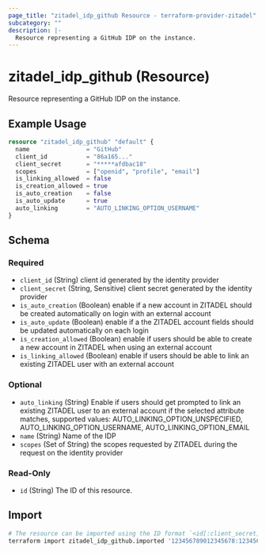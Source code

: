 ```yaml
---
page_title: "zitadel_idp_github Resource - terraform-provider-zitadel"
subcategory: ""
description: |-
  Resource representing a GitHub IDP on the instance.
---
```


# zitadel_idp_github (Resource)

Resource representing a GitHub IDP on the instance.

## Example Usage

```terraform
resource "zitadel_idp_github" "default" {
  name                = "GitHub"
  client_id           = "86a165..."
  client_secret       = "*****afdbac18"
  scopes              = ["openid", "profile", "email"]
  is_linking_allowed  = false
  is_creation_allowed = true
  is_auto_creation    = false
  is_auto_update      = true
  auto_linking        = "AUTO_LINKING_OPTION_USERNAME"
}
```

<!-- schema generated by tfplugindocs -->
## Schema

### Required

- `client_id` (String) client id generated by the identity provider
- `client_secret` (String, Sensitive) client secret generated by the identity provider
- `is_auto_creation` (Boolean) enable if a new account in ZITADEL should be created automatically on login with an external account
- `is_auto_update` (Boolean) enable if a the ZITADEL account fields should be updated automatically on each login
- `is_creation_allowed` (Boolean) enable if users should be able to create a new account in ZITADEL when using an external account
- `is_linking_allowed` (Boolean) enable if users should be able to link an existing ZITADEL user with an external account

### Optional

- `auto_linking` (String) Enable if users should get prompted to link an existing ZITADEL user to an external account if the selected attribute matches, supported values: AUTO_LINKING_OPTION_UNSPECIFIED, AUTO_LINKING_OPTION_USERNAME, AUTO_LINKING_OPTION_EMAIL
- `name` (String) Name of the IDP
- `scopes` (Set of String) the scopes requested by ZITADEL during the request on the identity provider

### Read-Only

- `id` (String) The ID of this resource.

## Import

```bash
# The resource can be imported using the ID format `<id[:client_secret]>`, e.g.
terraform import zitadel_idp_github.imported '123456789012345678:1234567890123456781234567890123456787890'
```
